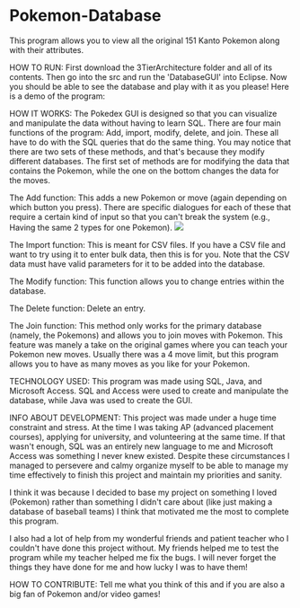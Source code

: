 # Pokemon-Database
This program allows you to view all the original 151 Kanto Pokemon along with their attributes. 

HOW TO RUN:
First download the 3TierArchitecture folder and all of its contents. Then go into the src and run the 'DatabaseGUI' into Eclipse.
Now you should be able to see the database and play with it as you please!
Here is a demo of the program:

HOW IT WORKS:
The Pokedex GUI is designed so that you can visualize and manipulate the data without having to learn SQL. There are four main functions
of the program: Add, import, modify, delete, and join. These all have to do with the SQL queries that do the same thing. You may notice
that there are two sets of these methods, and that's because they modify different databases. The first set of methods are for modifying
the data that contains the Pokemon, while the one on the bottom changes the data for the moves.

The Add function: This adds a new Pokemon or move (again depending on which button you press). There are specific dialogues for each of these
that require a certain kind of input so that you can't break the system (e.g., Having the same 2 types for one Pokemon).
![](Add-function-demo.gif)

The Import function: This is meant for CSV files. If you have a CSV file and want to try using it to enter bulk data, then this is for you.
Note that the CSV data must have valid parameters for it to be added into the database.

The Modify function: This function allows you to change entries within the database.

The Delete function: Delete an entry. 

The Join function: This method only works for the primary database (namely, the Pokemons) and allows you to join moves with Pokemon. This feature
was manely a take on the original games where you can teach your Pokemon new moves. Usually there was a 4 move limit, but this program allows you
to have as many moves as you like for your Pokemon. 

TECHNOLOGY USED:
This program was made using SQL, Java, and Microsoft Access. SQL and Access were used to create and manipulate the
database, while Java was used to create the GUI. 

INFO ABOUT DEVELOPMENT:
This project was made under a huge time constraint and stress. At the time I was taking AP (advanced placement courses), applying
for university, and volunteering at the same time. If that wasn't enough, SQL was an entirely new language to me and Microsoft Access
was something I never knew existed. Despite these circumstances I managed to persevere and calmy organize myself to be able to 
manage my time effectively to finish this project and maintain my priorities and sanity. 

I think it was because I decided to base my project on something I loved (Pokemon) rather than something I didn't care
about (like just making a database of baseball teams) I think that motivated me the most to complete this program.

I also had a lot of help from my wonderful friends and patient teacher who I couldn't have done this project without. My friends helped
me to test the program while my teacher helped me fix the bugs. I will never forget the things they have done for me and how lucky
I was to have them!


HOW TO CONTRIBUTE:
Tell me what you think of this and if you are also a big fan of Pokemon and/or video games!
